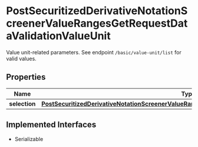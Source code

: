 

# PostSecuritizedDerivativeNotationScreenerValueRangesGetRequestDataValidationValueUnit

Value unit-related parameters. See endpoint `/basic/value-unit/list` for valid values.

## Properties

Name | Type | Description | Notes
------------ | ------------- | ------------- | -------------
**selection** | [**PostSecuritizedDerivativeNotationScreenerValueRangesGetRequestDataValidationValueUnitSelection**](PostSecuritizedDerivativeNotationScreenerValueRangesGetRequestDataValidationValueUnitSelection.md) |  |  [optional]


## Implemented Interfaces

* Serializable


